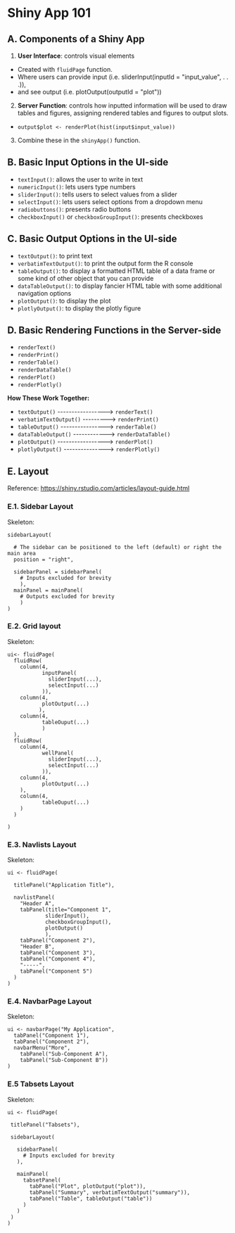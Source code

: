 # Shiny App 101
## A. Components of a Shiny App
1. __User Interface__: controls visual elements
  - Created with `fluidPage` function.
  - Where users can provide input (i.e. sliderInput(inputId = "input_value", . . .)), 
  - and see output (i.e. plotOutput(outputId = "plot"))
  
2. __Server Function__: controls how inputted information will be used to draw tables and figures, assigning rendered tables and figures to output slots.
  - `output$plot <- renderPlot(hist(input$input_value))`

3. Combine these in the `shinyApp()` function.

## B. Basic Input Options in the UI-side
- `textInput()`: allows the user to write in text
- `numericInput()`: lets users type numbers
- `sliderInput()`: tells users to select values from a slider
- `selectInput()`: lets users select options from a dropdown menu
- `radiobuttons()`: presents radio buttons
- `checkboxInput()` or `checkboxGroupInput()`: presents checkboxes

## C. Basic Output Options in the UI-side
- `textOutput()`: to print text
- `verbatimTextOutput()`: to print the output form the R console
- `tableOutput()`: to display a formatted HTML table of a data frame or some kind of other object that you can provide
- `dataTableOutput()`: to display fancier HTML table with some additional navigation options
- `plotOutput()`: to display the plot
- `plotlyOutput()`: to display the plotly figure

## D. Basic Rendering Functions in the Server-side
- `renderText()`
- `renderPrint()`
- `renderTable()`
- `renderDataTable()`
- `renderPlot()`
- `renderPlotly()`

__How These Work Together:__
- `textOutput()` -----------------> `renderText()`
- `verbatimTextOutput()` ---------> `renderPrint()`
- `tableOutput()` ----------------> `renderTable()`
- `dataTableOutput()` ------------> `renderDataTable()`
- `plotOutput()` -----------------> `renderPlot()`
- `plotlyOutput()` ---------------> `renderPlotly()`

## E. Layout
Reference: https://shiny.rstudio.com/articles/layout-guide.html

### E.1. Sidebar Layout
Skeleton: 
```
sidebarLayout(

  # The sidebar can be positioned to the left (default) or right the main area
  position = "right",
              
  sidebarPanel = sidebarPanel(
    # Inputs excluded for brevity
    ),
  mainPanel = mainPanel(
    # Outputs excluded for brevity 
    )
)
```

### E.2. Grid layout
Skeleton: 
```
ui<- fluidPage(
  fluidRow(
    column(4,
           inputPanel(
             sliderInput(...),
             selectInput(...)
           )),
    column(4,
           plotOutput(...)
          ),
    column(4,
           tableOuput(...)
           )
  ),
  fluidRow(
    column(4,
           wellPanel(
             sliderInput(...),
             selectInput(...)
           )),
    column(4,
           plotOutput(...)
    ),
    column(4,
           tableOuput(...)
    )
  )

)
```

### E.3. Navlists Layout
Skeleton: 
```
ui <- fluidPage(

  titlePanel("Application Title"),

  navlistPanel(
    "Header A",
    tabPanel(title="Component 1",
            sliderInput(),
            checkboxGroupInput(),
            plotOutput()
            ),
    tabPanel("Component 2"),
    "Header B",
    tabPanel("Component 3"),
    tabPanel("Component 4"),
    "-----",
    tabPanel("Component 5")
  )
)
```

### E.4. NavbarPage Layout
Skeleton: 
```
ui <- navbarPage("My Application",
  tabPanel("Component 1"),
  tabPanel("Component 2"),
  navbarMenu("More",
    tabPanel("Sub-Component A"),
    tabPanel("Sub-Component B"))
)
```

### E.5 Tabsets Layout
Skeleton:
```
ui <- fluidPage(
 
 titlePanel("Tabsets"),
 
 sidebarLayout(
   
   sidebarPanel(
     # Inputs excluded for brevity
   ),
   
   mainPanel(
     tabsetPanel(
       tabPanel("Plot", plotOutput("plot")), 
       tabPanel("Summary", verbatimTextOutput("summary")), 
       tabPanel("Table", tableOutput("table"))
     )
   )
 )
)
```